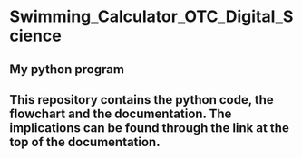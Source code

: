 # Swimming_Calculator_OTC_Digital_Science
My python program
-----------------------------------------
This repository contains the python code, the flowchart and the documentation. The implications can be found through the link at the top of the documentation.
-----------------------------------------
